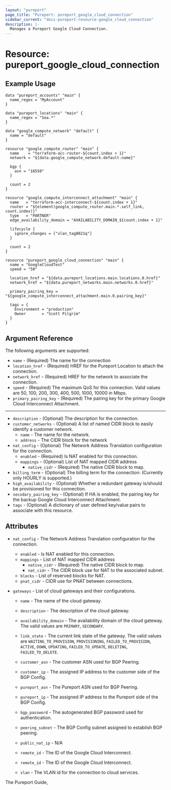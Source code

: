 ```yaml
---
layout: "pureport"
page_title: "Pureport: pureport_google_cloud_connection"
sidebar_current: "docs-pureport-resource-google_cloud_connection"
description: |-
  Manages a Pureport Google Cloud Connection.
---
```


# Resource: pureport\_google\_cloud\_connection

## Example Usage

```hcl
data "pureport_accounts" "main" {
  name_regex = "MyAccount"
}

data "pureport_locations" "main" {
  name_regex = "Sea.*"
}

data "google_compute_network" "default" {
  name = "default"
}

resource "google_compute_router" "main" {
  name    = "terraform-acc-router-${count.index + 1}"
  network = "${data.google_compute_network.default.name}"

  bgp {
    asn = "16550"
  }

  count = 2
}

resource "google_compute_interconnect_attachment" "main" {
  name   = "terraform-acc-interconnect-${count.index + 1}"
  router = "${element(google_compute_router.main.*.self_link, count.index)}"
  type   = "PARTNER"
  edge_availability_domain = "AVAILABILITY_DOMAIN_${count.index + 1}"

  lifecycle {
    ignore_changes = ["vlan_tag8021q"]
  }

  count = 2
}

resource "pureport_google_cloud_connection" "main" {
  name = "GoogleCloudTest"
  speed = "50"

  location_href = "${data.pureport_locations.main.locations.0.href}"
  network_href = "${data.pureport_networks.main.networks.0.href}"

  primary_pairing_key = "${google_compute_interconnect_attachment.main.0.pairing_key}"

  tags = {
    Environment = "production"
    Owner       = "Scott Pilgrim"
  }
}
```

## Argument Reference

The following arguments are supported:

* `name` - (Required) The name for the connection
* `location_href` - (Required) HREF for the Pureport Location to attach the connection.
* `network_href` - (Required) HREF for the network to associate the connection.
* `speed` - (Required) The maximum QoS for this connection. Valid values are 50, 100, 200, 300, 400, 500, 1000, 10000 in Mbps.
* `primary_pairing_key` - (Required) The pairing key for the primary Google Cloud Interconnect Attachment.

- - -
* `description` - (Optional) The description for the connection.
* `customer_networks` - (Optional) A list of named CIDR block to easily identify a customer network.
    * `name` - The name for the network.
    * `address` - The CIDR block for the network
* `nat_config` - (Optional) The Network Address Translation configuration for the connection.
    * `enabled` - (Required) Is NAT enabled for this connection.
    * `mappings` - (Optional) List of NAT mapped CIDR address
        * `native_cidr` - (Required) The native CIDR block to map.
* `billing_term` - (Optional) The billing term for the connection: (Currently only HOURLY is supported.)
* `high_availability` - (Optional) Whether a redundant gateway is/should be provisioned for this connection.
* `secodary_pairing_key` - (Optional) If HA is enabled, the pairing key for the backup Google Cloud Interconnect Attachment.
* `tags` - (Optional) A dictionary of user defined key/value pairs to associate with this resource.

## Attributes

* `nat_config` - The Network Address Translation configuration for the connection.
    * `enabled` - Is NAT enabled for this connection.
    * `mappings` - List of NAT mapped CIDR address
        * `native_cidr` - (Required) The native CIDR block to map.
        * `nat_cidr` - The CIDR block use for NAT to the associated subnet.
    * `blocks` - List of reserved blocks for NAT.
    * `pnat_cidr` - CIDR use for PNAT between connections.

* `gateways` - List of cloud gateways and their configurations.

    * `name` - The name of the cloud gateway.

    * `description` - The description of the cloud gateway.

    * `availability_domain` - The availability domain of the cloud gateway. The valid values are `PRIMARY`, `SECONDARY`.

    * `link_state` - The current link state of the gateway. The valid values are `WAITING_TO_PROVISION`, `PROVISIONING`, `FAILED_TO_PROVISION`, `ACTIVE`, `DOWN`, `UPDATING`, `FAILED_TO_UPDATE`, `DELETING`, `FAILED_TO_DELETE`.

    * `customer_asn` - The customer ASN used for BGP Peering.

    * `customer_ip` - The assigned IP address to the customer side of the BGP Config.

    * `pureport_asn` - The Pureport ASN used for BGP Peering.

    * `pureport_ip` -  The assigned IP address to the Pureport side of the BGP Config.

    * `bgp_password` - The autogenerated BGP password used for authentication.

    * `peering_subnet` - The BGP Config subnet assigned to establish BGP peering.

    * `public_nat_ip` - N/A

    * `remote_id` - The ID of the Google Cloud Interconnect.

    * `remote_id` - The ID of the Google Cloud Interconnect.

    * `vlan` - The VLAN id for the connection to cloud services.

The Pureport Guide, []()
